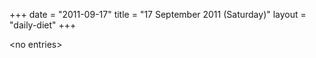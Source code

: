 +++
date = "2011-09-17"
title = "17 September 2011 (Saturday)"
layout = "daily-diet"
+++


\<no entries\>

